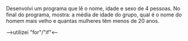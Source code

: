 Desenvolvi um programa que lê o nome, idade e sexo de 4 pessoas. No final do programa, mostra: a média de idade do grupo, qual é o nome do homem mais velho e quantas mulheres têm menos de 20 anos.

-->utilizei "for"/"if"<--
